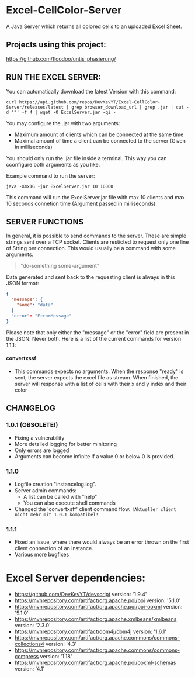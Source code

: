 # Excel-CellColor-Server 
A Java Server which returns all colored cells to an uploaded Excel Sheet.

## Projects using this project:
<a>https://github.com/floodoo/untis_phasierung/</a>

## RUN THE EXCEL SERVER:

You can automatically download the latest Version with this command:
```
curl https://api.github.com/repos/DevKevYT/Excel-CellColor-Server/releases/latest | grep browser_download_url | grep .jar | cut -d '"' -f 4 | wget -O ExcelServer.jar -qi -
```

You may configure the .jar with two arguments:
- Maximum amount of clients which can be connected at the same time
- Maximal amount of time a client can be connected to the server (Given in milliseconds)

You should only run the .jar file inside a terminal. This way you can cconfigure both arguments as you like.

Example command to run the server:

```
java -Xmx1G -jar ExcelServer.jar 10 10000
```

This command will run the ExcelServer.jar file with max 10 clients and max 10 seconds connetion time (Argument passed in milliseconds).

## SERVER FUNCTIONS

In general, it is possible to send commands to the server. These are simple strings sent over a TCP socket.
Clients are resticted to request only one line of String per connection. This would usually be a command with some arguments.
> "do-something some-argument"

Data generated and sent back to the requesting client is always in this JSON format:
```json
{
  "message": { 
    "some": "data"
  }
  "error": "ErrorMessage"
}
```  
Please note that only either the "message" or the "error" field are present in the JSON. Never both.
Here is a list of the current commands for version 1.1.1:

#### convertxssf
* This commands expects no arguments. When the response "ready" is sent, the server expects the excel file as stream.
When finished, the server will response with a list of cells with their x and y index and their color

## CHANGELOG

### 1.0.1 (OBSOLETE!)
- Fixing a vulnerability
- More detailed logging for better minitoring
- Only errors are logged
- Arguments can become infinite if a value 0 or below 0 is provided.

### 1.1.0
- Logfile creation "instancelog.log".
- Server admin commands: 
    - A list can be called with "help"
    - You can also execute shell commands
- Changed the 'convertxsff' client command flow. `!Aktueller client nicht mehr mit 1.0.1 kompatibel!`

### 1.1.1
- Fixed an issue, where there would always be an error thrown on the first client connection of an instance.
- Various more bugfixes

# Excel Server dependencies:

- <a>https://github.com/DevKevYT/devscript</a> version: '1.9.4'<br>
- <a>https://mvnrepository.com/artifact/org.apache.poi/poi</a> version: '5.1.0'<br>
- <a>https://mvnrepository.com/artifact/org.apache.poi/poi-ooxml</a> version: '5.1.0'<br>
- <a>https://mvnrepository.com/artifact/org.apache.xmlbeans/xmlbeans</a> version: '2.3.0'<br>
- <a>https://mvnrepository.com/artifact/dom4j/dom4j</a> version: '1.6.1'<br>
- <a>https://mvnrepository.com/artifact/org.apache.commons/commons-collections4</a> version: '4.3'<br>
- <a>https://mvnrepository.com/artifact/org.apache.commons/commons-compress</a> version: '1.18'<br>
- <a>https://mvnrepository.com/artifact/org.apache.poi/ooxml-schemas</a> version: '4.1'

